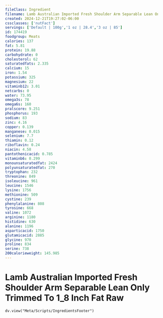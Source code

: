 ```yaml
---
fileClass: Ingredient
filename: Lamb Australian Imported Fresh Shoulder Arm Separable Lean Only Trimmed To 1_8 Inch Fat Raw
created: 2024-12-21T19:27:02-06:00
cssclasses: ['nutFact']
servings: ['Default | 100g','1 oz | 28.4','3 oz | 85']
id: 174419
foodgroup: Meats
calories: 137
fat: 5.81
protein: 19.88
carbohydrate: 0
cholesterol: 62
saturatedfats: 2.335
calcium: 15
iron: 1.54
potassium: 325
magnesium: 22
vitaminb12: 3.01
netcarbs: 0
water: 73.95
omega3s: 78
omega6s: 160
pralscore: 9.251
phosphorus: 193
sodium: 83
zinc: 4.16
copper: 0.139
manganese: 0.015
selenium: 7.7
thiamin: 0.12
riboflavin: 0.24
niacin: 4.58
pantothenicacid: 0.785
vitaminb6: 0.299
monounsaturatedfat: 2424
polyunsaturatedfat: 270
tryptophan: 232
threonine: 849
isoleucine: 961
leucine: 1546
lysine: 1756
methionine: 509
cystine: 239
phenylalanine: 808
tyrosine: 668
valine: 1072
arginine: 1180
histidine: 630
alanine: 1196
asparticacid: 1750
glutamicacid: 2885
glycine: 970
proline: 834
serine: 738
200calorieweight: 145.985
---
```


# Lamb Australian Imported Fresh Shoulder Arm Separable Lean Only Trimmed To 1_8 Inch Fat Raw

```dataviewjs
dv.view("Meta/Scripts/IngredientsFooter")
```